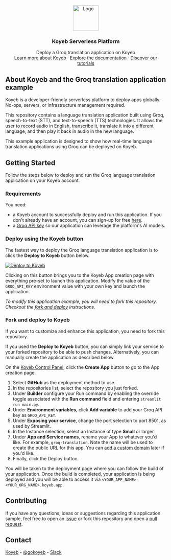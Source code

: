 <div align="center">
  <a href="https://koyeb.com">
    <img src="https://www.koyeb.com/static/images/icons/koyeb.svg" alt="Logo" width="80" height="80">
  </a>
  <h3 align="center">Koyeb Serverless Platform</h3>
  <p align="center">
    Deploy a Groq translation application on Koyeb
    <br />
    <a href="https://koyeb.com">Learn more about Koyeb</a>
    ·
    <a href="https://koyeb.com/docs">Explore the documentation</a>
    ·
    <a href="https://koyeb.com/tutorials">Discover our tutorials</a>
  </p>
</div>


## About Koyeb and the Groq translation application example

Koyeb is a developer-friendly serverless platform to deploy apps globally. No-ops, servers, or infrastructure management required.

This repository contains a language translation application built using Groq, speech-to-text (STT), and text-to-speech (TTS) technologies.  It allows the user to record audio in English, transcribe it, translate it into a different language, and then play it back in audio in the new language.

This example application is designed to show how real-time language translation applications using Groq can be deployed on Koyeb.

## Getting Started

Follow the steps below to deploy and run the Groq language translation application on your Koyeb account.

### Requirements

You need:

* a Koyeb account to successfully deploy and run this application. If you don't already have an account, you can sign-up for free [here](https://app.koyeb.com/auth/signup).
* a [Groq API key](https://console.groq.com/keys) so our application can leverage the platform's AI models.

### Deploy using the Koyeb button

The fastest way to deploy the Groq language translation application is to click the **Deploy to Koyeb** button below.

[![Deploy to Koyeb](https://www.koyeb.com/static/images/deploy/button.svg)](https://app.koyeb.com/deploy?name=example-groq-translation&type=git&repository=koyeb%2Fexample-groq-translation&branch=main&run_command=streamlit+run+main.py&instance_type=small&env%5BGROQ_API_KEY%5D=CHANGE_ME&ports=8501%3Bhttp%3B%2F&builder=buildpack)

Clicking on this button brings you to the Koyeb App creation page with everything pre-set to launch this application.  Modify the value of the `GROQ_API_KEY` environment value with your own key and launch the application.

_To modify this application example, you will need to fork this repository. Checkout the [fork and deploy](#fork-and-deploy-to-koyeb) instructions._

### Fork and deploy to Koyeb

If you want to customize and enhance this application, you need to fork this repository.

If you used the **Deploy to Koyeb** button, you can simply link your service to your forked repository to be able to push changes.
Alternatively, you can manually create the application as described below.

On the [Koyeb Control Panel](//app.koyeb.com/apps), click the **Create App** button to go to the App creation page.

1. Select **GitHub** as the deployment method to use.
2. In the repositories list, select the repository you just forked.
3. Under **Builder** configure your Run command by enabling the override toggle associated with the **Run command** field and entering `streamlit run main.py`.
4. Under **Environment variables**, click **Add variable** to add your Groq API key as `GROQ_API_KEY`.
5. Under **Exposing your service**, change the port selection to port 8501, as used by Streamlit.
6. In the Instance selection, select an Instance of type **Small** or larger.
7. Under **App and Service names**, rename your App to whatever you'd like. For example, `groq-translation`. Note the name will be used to create the public URL for this app. You can [add a custom domain](https://www.koyeb.com/docs/run-and-scale/domains) later if you'd like.
8. Finally, click the Deploy button.

You will be taken to the deployment page where you can follow the build of your application. Once the build is completed, your application is being deployed and you will be able to access it via `<YOUR_APP_NAME>-<YOUR_ORG_NAME>.koyeb.app`.

## Contributing

If you have any questions, ideas or suggestions regarding this application sample, feel free to open an [issue](https://github.com/koyeb/example-groq-translation/issues) or fork this repository and open a [pull request](https://github.com/koyeb/example-groq-translation/pulls).

## Contact

[Koyeb](https://www.koyeb.com) - [@gokoyeb](https://twitter.com/gokoyeb) - [Slack](http://slack.koyeb.com/)

